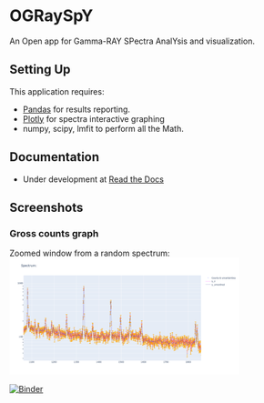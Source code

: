 # OGRaySpY
An Open app for Gamma-RAY SPectra AnalYsis and visualization.

## Setting Up

This application requires:
- [Pandas](http://pandas.pydata.org/) for results reporting.
- [Plotly](https://plotly.com/python/) for spectra interactive graphing
- numpy, scipy, lmfit to perform all the Math.

## Documentation

- Under development at [Read the Docs](https://ograyspy.readthedocs.io/en/latest/index.html)

## Screenshots


### Gross counts graph

Zoomed window from a random spectrum:
<img src="gross_counts_graph.png" width="80%"></img>

[![Binder](https://mybinder.org/badge_logo.svg)](https://mybinder.org/v2/gh/terrabela/OGRaySpY/main)
